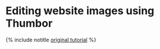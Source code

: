 # Editing website images using Thumbor

{% include notitle [original tutorial](../../../_tutorials/containers/thumbor.md) %}
